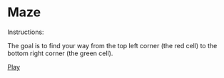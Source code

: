 Maze
====

Instructions:

The goal is to find your way from the top left corner (the red cell) to the bottom right corner (the green cell).

[Play](http://www.googledrive.com/host/0Bxx3PpakQ2jGeEdjSHgybnNBWUk)


